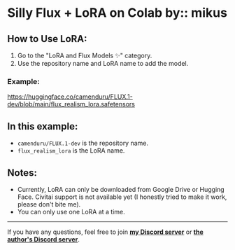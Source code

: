 # **Silly Flux + LoRA on Colab by:: mikus**

## How to Use LoRA:

1. Go to the "LoRA and Flux Models ✨" category.
2. Use the repository name and LoRA name to add the model.

### Example:


https://huggingface.co/camenduru/FLUX.1-dev/blob/main/flux_realism_lora.safetensors

## In this example:
- `camenduru/FLUX.1-dev` is the repository name.
- `flux_realism_lora` is the LoRA name.

## Notes:
- Currently, LoRA can only be downloaded from Google Drive or Hugging Face. Civitai support is not available yet (I honestly tried to make it work, please don't bite me).
- You can only use one LoRA at a time.

---

If you have any questions, feel free to join [**my Discord server**](https://discord.com/invite/UtYvGwFfvx) or [**the author's Discord server**](https://discord.com/invite/k5BwmmvJJU).
